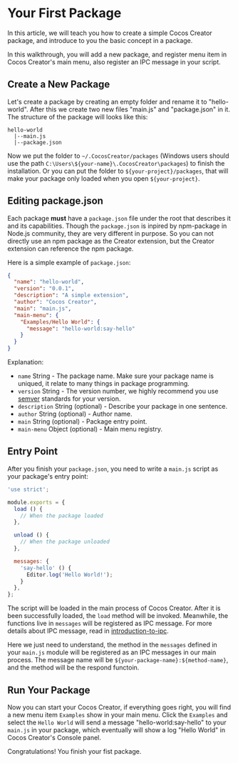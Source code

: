 # Your First Package

In this article, we will teach you how to create a simple Cocos Creator package, and introduce to you the basic concept in a package.

In this walkthrough, you will add a new package, and register menu item in Cocos Creator's main menu, also register an IPC message in your script.

## Create a New Package

Let's create a package by creating an empty folder and rename it to "hello-world". After this we create two new files "main.js" and "package.json" in it. The structure of the package will looks like this:

```
hello-world
  |--main.js
  |--package.json
```

Now we put the folder to `~/.CocosCreator/packages` (Windows users should use the path `C:\Users\${your-name}\.CocosCreator\packages`) to finish the installation. Or you can put the folder to `${your-project}/packages`, that will make your package only loaded when you open `${your-project}`.

## Editing package.json

Each package **must** have a `package.json` file under the root that describes it and its capabilities. Though the `package.json` is inpired by npm-package in Node.js community, they are very different in purpose. So you can not directly use an npm package as the Creator extension, but the Creator extension can reference the npm package.

Here is a simple example of `package.json`:

```json
{
  "name": "hello-world",
  "version": "0.0.1",
  "description": "A simple extension",
  "author": "Cocos Creator",
  "main": "main.js",
  "main-menu": {
    "Examples/Hello World": {
      "message": "hello-world:say-hello"
    }
  }
}
```

Explanation:

 - `name` String - The package name. Make sure your package name is uniqued, it relate to many things in package programming.
 - `version` String - The version number, we highly recommend you use [semver](http://semver.org/) standards for your version.
 - `description` String (optional) - Describe your package in one sentence.
 - `author` String (optional) - Author name.
 - `main` String (optional) - Package entry point.
 - `main-menu` Object (optional) - Main menu registry.

## Entry Point

After you finish your `package.json`, you need to write a `main.js` script as your package's entry point:

```javascript
'use strict';

module.exports = {
  load () {
    // When the package loaded
  },

  unload () {
    // When the package unloaded
  },

  messages: {
    'say-hello' () {
      Editor.log('Hello World!');
    }
  },
};
```

The script will be loaded in the main process of Cocos Creator. After it is been successfully loaded, the `load` method will be invoked. Meanwhile, the functions live in `messages` will be registered as IPC message. For more details about IPC message, read in [introduction-to-ipc](introduction-to-ipc.md).

Here we just need to understand, the method in the `messages` defined in your `main.js` module will be registered as an IPC messages in our main process. The message name will be `${your-package-name}:${method-name}`, and the method will be the respond functoin.

## Run Your Package

Now you can start your Cocos Creator, if everything goes right, you will find a new menu item `Examples` show in your main menu. Click the `Examples` and select the `Hello World` will send a message "hello-world:say-hello" to your `main.js` in your package, which eventually will show a log "Hello World" in Cocos Creator's Console panel.    

Congratulations! You finish your fist package. 
